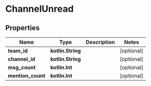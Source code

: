 
# ChannelUnread

## Properties
Name | Type | Description | Notes
------------ | ------------- | ------------- | -------------
**team_id** | **kotlin.String** |  |  [optional]
**channel_id** | **kotlin.String** |  |  [optional]
**msg_count** | **kotlin.Int** |  |  [optional]
**mention_count** | **kotlin.Int** |  |  [optional]



